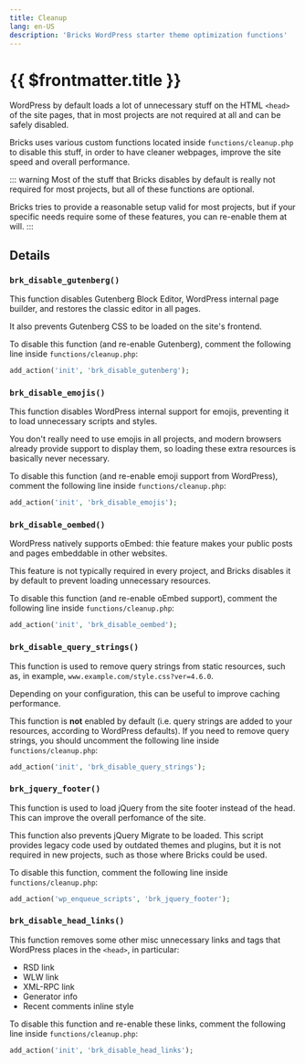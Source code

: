 ```yaml
---
title: Cleanup
lang: en-US
description: 'Bricks WordPress starter theme optimization functions'
---
```


# {{ $frontmatter.title }}

WordPress by default loads a lot of unnecessary stuff on the HTML `<head>` of the site pages, that in most projects are not required at all and can be safely disabled.

Bricks uses various custom functions located inside `functions/cleanup.php` to disable this stuff, in order to have cleaner webpages, improve the site speed and overall performance.

::: warning
Most of the stuff that Bricks disables by default is really not required for most projects, but all of these functions are optional.

Bricks tries to provide a reasonable setup valid for most projects, but if your specific needs require some of these features, you can re-enable them at will.
:::

## Details

### `brk_disable_gutenberg()`

This function disables Gutenberg Block Editor, WordPress internal page builder, and restores the classic editor in all pages.

It also prevents Gutenberg CSS to be loaded on the site's frontend.

To disable this function (and re-enable Gutenberg), comment the following line inside `functions/cleanup.php`:

```php
add_action('init', 'brk_disable_gutenberg');
```

### `brk_disable_emojis()`

This function disables WordPress internal support for emojis, preventing it to load unnecessary scripts and styles.

You don't really need to use emojis in all projects, and modern browsers already provide support to display them, so loading these extra resources is basically never necessary.

To disable this function (and re-enable emoji support from WordPress), comment the following line inside `functions/cleanup.php`:

```php
add_action('init', 'brk_disable_emojis'); 
```

### `brk_disable_oembed()`

WordPress natively supports oEmbed: thie feature makes your public posts and pages embeddable in other websites.

This feature is not typically required in every project, and Bricks disables it by default to prevent loading unnecessary resources.

To disable this function (and re-enable oEmbed support), comment the following line inside `functions/cleanup.php`:

```php
add_action('init', 'brk_disable_oembed');
```

### `brk_disable_query_strings()`

This function is used to remove query strings from static resources, such as, in example, `www.example.com/style.css?ver=4.6.0`.

Depending on your configuration, this can be useful to improve caching performance.

This function is **not** enabled by default (i.e. query strings are added to your resources, according to WordPress defaults). If you need to remove query strings, you should uncomment the following line inside `functions/cleanup.php`:

```php
add_action('init', 'brk_disable_query_strings');
```

### `brk_jquery_footer()`

This function is used to load jQuery from the site footer instead of the head. This can improve the overall perfomance of the site.

This function also prevents jQuery Migrate to be loaded. This script provides legacy code used by outdated themes and plugins, but it is not required in new projects, such as those where Bricks could be used.

To disable this function, comment the following line inside `functions/cleanup.php`:

```php
add_action('wp_enqueue_scripts', 'brk_jquery_footer');
```

### `brk_disable_head_links()`

This function removes some other misc unnecessary links and tags that WordPress places in the `<head>`, in particular:

*   RSD link
*   WLW link
*   XML-RPC link
*   Generator info
*   Recent comments inline style

To disable this function and re-enable these links, comment the following line inside `functions/cleanup.php`:

```php
add_action('init', 'brk_disable_head_links');
```
